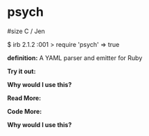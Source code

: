 # psych

#size C / Jen

$ irb
2.1.2 :001 > require 'psych'
 => true

**definition:**
A YAML parser and emitter for Ruby

**Try it out:**


**Why would I use this?**


**Read More:**


**Code More:**


**Why would I use this?**
